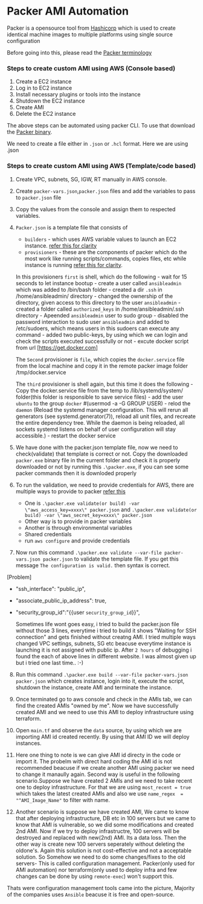 # Packer AMI Automation

Packer is a opensource tool from [Hashicorp](https://developer.hashicorp.com/) which is used to create identical machine images to multiple platforms using single source configuration

Before going into this, please read the [Packer terminology](https://developer.hashicorp.com/packer/docs/terminology)
### Steps to create custom AMI using AWS (Console based)

1. Create a EC2 instance
2. Log in to EC2 instance
3. Install necessary plugins or tools into the instance
4. Shutdown the EC2 instance
5. Create AMI
6. Delete the EC2 instance

The above steps can be automated using packer CLI. To use that download the [Packer binary](https://developer.hashicorp.com/packer/downloads).

We need to create a file either in `.json` or `.hcl` format. Here we are using .json

### Steps to create custom AMI using AWS (Template/code based)

1. Create VPC, subnets, SG, IGW, RT manually in AWS console.
2. Create `packer-vars.json`,`packer.json` files and add the variables to pass to `packer.json` file
3. Copy the values from the console and assign them to respected variables.
4. `Packer.json` is a template file that consists of 
    * `builders` - which uses AWS variable values to launch an EC2 instance. [refer this for clarity](https://developer.hashicorp.com/packer/docs/terminology#builders)
    * `provisioners` - these are the components of packer which do the most work like running scripts/commands, copies files, etc while instance is running [refer this for clarity](https://developer.hashicorp.com/packer/docs/terminology#provisioners).
    
    In this provisioners `first` is shell, which do the following
        - wait for 15 seconds to let instance bootup
        - create a user called `ansibleadmin` which was added to /bin/bash folder
        - created a dir `.ssh` in /home/ansibleadmin/ directory
        - changed the ownership of the directory, given access to this directory to the user `ansibleadmin` 
        - created a folder called `authorized_keys` in /home/ansibleadmin/.ssh directory
        - Apeended `ansibleadmin` user to sudo group
        - disabled the password interaction to sudo user `ansibleadmin` and added to /etc/sudoers, which means users in this sudoers can execute any command
        - added two public-keys, by using which we can login and check the scripts executed successfully or not
        - excute docker script from url [https://get.docker.com]
    
    The `Second` provisioner is `file`, which copies the `docker.service` file from the local machine and copy it in the remote packer image folder /tmp/docker.service

    The `third` provisioner is shell again, but this time it does the following
        - Copy the docker.service file from the temp to /lib/systemd/system/ folder(this folder is responsible to save service files)
        - add the user `ubuntu` to the group `docker` #(usermod -a -G GROUP USER)
        - relod the `daemon` (Reload the systemd manager configuration. This will rerun all generators (see
       systemd.generator(7)), reload all unit files, and recreate the entire
       dependency tree. While the daemon is being reloaded, all sockets systemd
       listens on behalf of user configuration will stay accessible.)
       - restart the docker service

5. We have done with the packer.json template file, now we need to check(validate) that template is correct or not. Copy the downloaded `packer.exe` binary file in the current folder and check it is properly downloaded or not by running this `.\packer.exe`, if you can see some packer commands then it is downloded properly

6. To run the validation, we need to provide credentials for AWS, there are multiple ways to provide to packer [refer this](https://medium.com/techno101/packer-a-complete-guide-with-example-cf062b7495eb)

    - One is `.\packer.exe validate(or build) -var \"aws_access_key=xxxx\" packer.json` and
    `.\packer.exe validate(or build) -var \"aws_secret_key=xxxx\" packer.json`
    - Other way is to provide in packer variables
    - Another is through environmental variables
    - Shared credentials
    - run `aws configure` and provide credentials

7. Now run this command `.\packer.exe validate --var-file packer-vars.json packer.json` to validate the template file. If you get this message `The configuration is valid.` then syntax is correct.

[Problem] 
- "ssh_interface": "public_ip",
- "associate_public_ip_address": true,
- "security_group_id":"{{user `security_group_id`}}",

   Sometimes life wont goes easy, i tried to build the packer.json file without those 3 lines, everytime i tried to build it shows "Waiting for SSH connection" and gets finished without creatng AMI. I tried multiple ways changed VPC settings, subnets, SG etc beacuse everytime instance is launching it is not assigned with public ip. After `2 hours` of debugging i found the each of above lines in different website. I was almost given up but i tried   one last time.. :-)

8. Run this command `.\packer.exe build --var-file packer-vars.json packer.json` which creates instance, login into it, execute the script, shutdown the instance, create AMI and terminate the instance.

9. Once terminated go to aws console and check in the AMIs tab, we can find the created AMIs "owned by me". Now we have successfully created AMI and we need to use this AMI to deploy infrastructure using terraform.

10. Open `main.tf` and observe the `data` source, by using which we are importing AMI id created recently. By using that AMI ID we will deploy instances. 

11. Here one thing to note is we can give AMI id directy in the code or import it. The probelm with direct hard coding the AMI id is not recommended beacuse if we create another AMI using packer we need to change it manaully again. Second way is useful in the following scenario.Suppose we have created 2 AMIs and we need to take recent one to deploy infrastructure. For that we are using `most_recent = true` which takes the latest created AMIs and also we use `name_regex  = "^AMI_Image_Name"` to filter with name.

12. Another scenario is suppose we have created AMI, We came to know that after deploying infrastructure, DB etc in 100 servers but we came to know that AMI is vulnerable, so we did some modifications and created 2nd AMI. Now if we try to deploy infrastructre, 100 servers will be destroyed and replaced with new(2nd) AMI. Its a data loss. Then the other way is create new 100 servers seperately without deleting the oldone's. Again this solution is not cost-effective and not a acceptable solution. So Somehow we need to do some changes/fixes to the old servers- This is called configuration management. Packer(only used for AMI automation) nor terraform(only used to deploy infra and few changes can be done by using `remote-exec`) won't support this. 

Thats were configuration management tools came into the picture, Majority of the companies uses `Ansible` beacuse it is free and open-source.